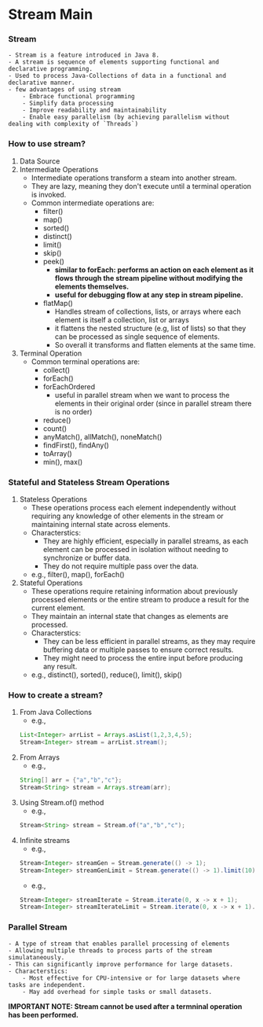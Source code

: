# Stream Main

### Stream
    - Stream is a feature introduced in Java 8.
    - A stream is sequence of elements supporting functional and declarative programming.
    - Used to process Java-Collections of data in a functional and declarative manner.
    - few advantages of using stream
        - Embrace functional programming
        - Simplify data processing
        - Improve readability and maintainability
        - Enable easy parallelism (by achieving parallelism without dealing with complexity of `Threads`)

### How to use stream?
1. Data Source
2. Intermediate Operations
    - Intermediate operations transform a steam into another stream.
    - They are lazy, meaning they don't execute until a terminal operation is invoked.
    - Common intermediate operations are:
        - filter()
        - map()
        - sorted()
        - distinct()
        - limit()
        - skip()
        - peek()
            - **similar to forEach: performs an action on each element as it flows through the stream pipeline without modifying the elements themselves.**
            - **useful for debugging flow at any step in stream pipeline.**
        - flatMap()
            - Handles stream of collections, lists, or arrays where each element is itself a collection, list or arrays
            - it flattens the nested structure (e.g, list of lists) so that they can be processed as single sequence of elements.
            - So overall it transforms and flatten elements at the same time.
3. Terminal Operation
    - Common terminal operations are:
        - collect()
        - forEach()
        - forEachOrdered
            - useful in parallel stream when we want to process the elements in their original order (since in parallel stream there is no order)
        - reduce()
        - count()
        - anyMatch(), allMatch(), noneMatch()
        - findFirst(), findAny()
        - toArray()
        - min(), max()

### Stateful and Stateless Stream Operations
1. Stateless Operations
    - These operations process each element independently without requiring any knowledge of other elements in the stream or maintaining internal state across elements.
    - Characterstics:
        - They are highly efficient, especially in parallel streams, as each element can be processed in isolation without needing to synchronize or buffer data.
        - They do not require multiple pass over the data.
    - e.g., filter(), map(), forEach()
2. Stateful Operations
    - These operations require retaining information about previously processed elements or the entire stream to produce a result for the current element.
    - They maintain an internal state that changes as elements are processed.
    - Characterstics:
        - They can be less efficient in parallel streams, as they may require buffering data or multiple passes to ensure correct results.
        - They might need to process the entire input before producing any result.
    - e.g., distinct(), sorted(), reduce(), limit(), skip()

### How to create a stream?
1. From Java Collections
    - e.g.,
    ``` java
    List<Integer> arrList = Arrays.asList(1,2,3,4,5);
    Stream<Integer> stream = arrList.stream();
    ```
2. From Arrays
    - e.g.,
    ``` java
    String[] arr = {"a","b","c"};
    Stream<String> stream = Arrays.stream(arr);
    ```
3. Using Stream.of() method
    - e.g.,
    ``` java
    Stream<String> stream = Stream.of("a","b","c");
    ```
4. Infinite streams
    - e.g.,
    ``` java
    Stream<Integer> streamGen = Stream.generate(() -> 1);
    Stream<Integer> streamGenLimit = Stream.generate(() -> 1).limit(10);
    ```
    - e.g.,
    ``` java
    Stream<Integer> streamIterate = Stream.iterate(0, x -> x + 1);
    Stream<Integer> streamIterateLimit = Stream.iterate(0, x -> x + 1).limit(10);
    ```

### Parallel Stream
    - A type of stream that enables parallel processing of elements
    - Allowing multiple threads to process parts of the stream simulataneously.
    - This can significantly improve performance for large datasets.
    - Characterstics:
        - Most effective for CPU-intensive or for large datasets where tasks are independent.
        - May add overhead for simple tasks or small datasets.

**IMPORTANT NOTE: Stream cannot be used after a termninal operation has been performed.**